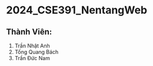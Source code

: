 # 2024_CSE391_NentangWeb
<h2>Thành Viên:</h2>
<ol>
    <li>Trần Nhật Anh</li>
    <li>Tống Quang Bách</li>
    <li>Trần Đức Nam</li>
</ol>

